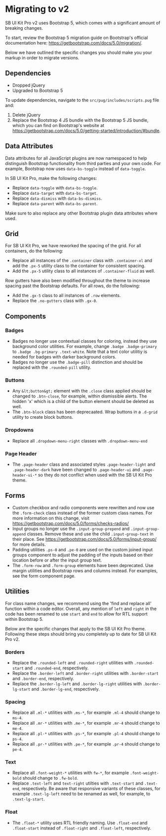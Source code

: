 # Migrating to v2

SB UI Kit Pro v2 uses Bootstrap 5, which comes with a significant amount of
breaking changes.

To start, review the Bootstrap 5 migration guide on Bootstrap's official
documentation here: <https://getbootstrap.com/docs/5.0/migration/>.

Below we have outlined the specific changes you should make you your markup
in order to migrate versions.

## Dependencies

- Dropped jQuery
- Upgraded to Bootstrap 5

To update dependencies, navigate to the `src/pug/includes/scripts.pug` file and:

1. Delete jQuery
2. Replace the Bootstrap 4 JS bundle with the Bootstrap 5 JS bundle, which you can find on Bootstrap's website
at <https://getbootstrap.com/docs/5.0/getting-started/introduction/#bundle>.

## Data Attributes

Data attributes for all JavaScript plugins are now namespaced to help distinguish Bootstrap
functionality from third parties and your own code. For example, Bootstrap now uses `data-bs-toggle` instead of
`data-toggle`.

In SB UI Kit Pro, make the following changes:

- Replace `data-toggle` with `data-bs-toggle`.
- Replace `data-target` with `data-bs-target`.
- Replace `data-dismiss` with `data-bs-dismiss`.
- Replace `data-parent` with `data-bs-parent`.

Make sure to also replace any other Bootstrap plugin data attributes where used.

## Grid

For SB UI Kit Pro, we have reworked the spacing of the grid. For all containers, do the following:

- Replace all instances of the `.container` class with `.container-xl` and add the `.px-5` utility class
to the container for consistent spacing.
- Add the `.px-5` utility class to all instances of `.container-fluid` as well.

Row gutters have also been modified throughout the theme to increase spacing past the Bootstrap defaults. For
all rows, do the following:

- Add the `.gx-5` class to all instances of `.row` elements.
- Replace the `.no-gutters` class with `.gx-0`.

## Components

### Badges

- Badges no longer use contextual classes for coloring, instead they use background color utilities. For example,
change `.badge .badge-primary` to `.badge .bg-primary .text-white`. Note that a text color utilitiy is needed
for badges with darker background colors.
- Badges no longer use the `.badge-pill` distinction and should be replaced with the `.rounded-pill` utility.

### Buttons

- Any `&lt;button&gt;` element with the `.close` class applied should be changed to `.btn-close`, for example,
within dismissible alerts. The hidden 'x' which is a child of the button element should be deleted as well.
- The `.btn-block` class has been deprecaated. Wrap buttons in a `.d-grid` utility to create block buttons.

### Dropdowns

- Replace all `.dropdown-menu-right` classes with `.dropdown-menu-end`

### Page Header

- The `.page-header` class and associated styles `.page-header-light` and `.page-header-dark` have been changed to
`.page-header-ui` and `.page-header-ui-*` so they do not conflict when used with the SB UI Kit Pro theme.

## Forms

- Custom checkbox and radio components were rewritten and now use the `.form-check` class instead of the former
custom class names. For more information on this change, visit <https://getbootstrap.com/docs/5.0/forms/checks-radios/>
- Input groups no longer use the `.input-group-prepend` and `.input-group-append` classes. Remove these and use
 the child `.input-group-text` in their place. See <https://getbootstrap.com/docs/5.0/forms/input-group/> for more
 details.
- Padding utilities `.ps-0` and `.pe-0` are used on the custom joined input groups component to adjust the padding
of the inputs based on their location before or after the input group text.
- The `.form-row` and `.form-group` elements have been deprecated. Use margin utilities and Bootstrap rows and
columns instead. For examples, see the form component page.

## Utilities

For class name changes, we recommend using the 'find and replace all' function
within a code editor. Overall, any mention of `left` and `right` in the code has
been renamed to use `start` and `end` to allow for RTL support within Bootstrap 5.

Below are the specific changes that apply to the SB UI Kit Pro theme. Following these
steps should bring you completely up to date for SB UI Kit Pro v2.

### Borders

- Replace the `.rounded-left` and `.rounded-right` utilities with `.rounded-start` and `.rounded-end`, respectively.
- Replace the `.border-left` and `.border-right` utilities with `.border-start` and `.border-end`, respectively.
- Replace the `.border-lg-left` and `.border-lg-right` utilities with `.border-lg-start` and `.border-lg-end`, respectively.

### Spacing

- Replace all `.ml-*` utilities with `.ms-*`, for example `.ml-4` should change to `ms-4`.
- Replace all `.mr-*` utilities with `.me-*`, for example `.mr-4` should change to `me-4`.
- Replace all `.pl-*` utilities with `.ps-*`, for example `.pl-4` should change to `ps-4`.
- Replace all `.pr-*` utilities with `.pe-*`, for example `.pr-4` should change to `pe-4`.

### Text

- Replace all `.font-weight-*` utilities with `fw-*`, for example `.font-weight-bold` should change to `.fw-bold`.
- Replace `.text-left` and `text-right` utilties with `.text-start` and `.text-end`, respectively. Be aware that
responsive variants of these classes, for example `.text-lg-left` need to be renamed as well, for example, to
`.text-lg-start`.

### Float

- The `.float-*` utility uses RTL friendly naming. Use `.float-end` and `.float-start` instead of `.float-right` and
`.float-left`, respectively.

